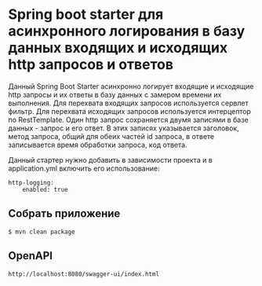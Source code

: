 # Spring boot starter для асинхронного логирования в базу данных входящих и исходящих http запросов и ответов

Данный Spring Boot Starter асинхронно логирует входящие и исходящие http запросы и их ответы в базу данных с замером времени их выполнения. 
Для перехвата входящих запросов используется сервлет фильтр.
Для перехвата исходящих запросов используется интерцептор по RestTemplate.
Один http запрос сохраняется двумя записями в базе данных - запрос и его ответ.
В этих записях указывается заголовок, метод запроса, общий для обеих частей id запроса, в ответе записывается время обработки запроса, код ответа.

Данный стартер нужно добавить в зависимости проекта и в application.yml включить его использование:
```
http-logging:
    enabled: true
```

## Собрать приложение
```
$ mvn clean package
```

## OpenAPI
```
http://localhost:8080/swagger-ui/index.html
```